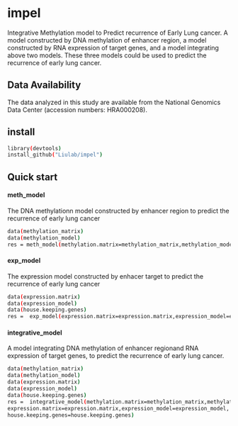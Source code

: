 # impel
Integrative Methylation model to Predict recurrence of Early Lung cancer. A model constructed by DNA methylation of enhancer region, a model constructed by RNA expression of target genes, and a model integrating above two models. These three models could be used to predict the recurrence of early lung cancer.





## Data Availability

The data analyzed in this study are available from the National Genomics Data Center (accession numbers: HRA000208).





## install
```bash
library(devtools)
install_github("Liulab/impel")
```




## Quick start

#### meth_model 

The DNA methylationn model constructed by enhancer region to predict the recurrence of early lung cancer
```bash
data(methylation_matrix)
data(methylation_model)
res = meth_model(methylation.matrix=methylation_matrix,methylation_model=methylation_model)
```



#### exp_model

The expression model constructed by enhacer target to predict the recurrence of early lung cancer
```bash
data(expression.matrix)
data(expression_model)
data(house.keeping.genes)
res =  exp_model(expression.matrix=expression.matrix,expression_model=expression_model,house.keeping.genes=house.keeping.genes)
```



#### integrative_model

A model integrating  DNA methylation of enhancer regionand RNA expression of target genes, to predict the recurrence of early lung cancer.

```bash
data(methylation_matrix)
data(methylation_model)
data(expression.matrix)
data(expression_model)
data(house.keeping.genes)
res =  integrative_model(methylation.matrix=methylation_matrix,methylation_model=methylation_model,
expression.matrix=expression.matrix,expression_model=expression_model,
house.keeping.genes=house.keeping.genes)
```

